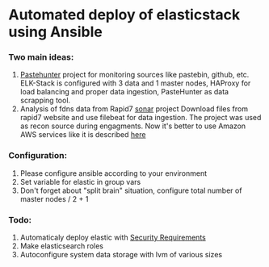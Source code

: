 # Automated deploy of elasticstack using Ansible

### Two main ideas:
1. [Pastehunter](https://github.com/kevthehermit/PasteHunter) project for monitoring sources like pastebin, github, etc.
ELK-Stack is configured with 3 data and 1 master nodes, HAProxy for load balancing and proper data ingestion, PasteHunter as data scrapping tool.
3. Analysis of fdns data from Rapid7 [sonar](https://opendata.rapid7.com/sonar.fdns_v2/) project
Download files from rapid7 website and use filebeat for data ingestion. The project was used as recon source during engagments. Now it's better to use Amazon AWS services like it is described [here](https://blog.rapid7.com/2018/10/16/how-to-conduct-dns-reconnaissance-for-02-using-rapid7-open-data-and-aws/)

### Configuration:
1. Please configure ansible according to your environment
2. Set variable for elastic in group vars
3. Don't forget about "split brain" situation, configure total number of master nodes / 2 + 1

### Todo:
1. Automaticaly deploy elastic with [Security Requirements](https://www.elastic.co/guide/en/elasticsearch/reference/current/configuring-security.html)
2. Make elasticsearch roles
3. Autoconfigure system data storage with lvm of various sizes
